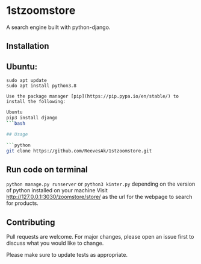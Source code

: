 # 1stzoomstore
A search engine built with python-django.

## Installation
 
## Ubuntu:
```
sudo apt update
sudo apt install python3.8
```

```Install dependencies 
Use the package manager [pip](https://pip.pypa.io/en/stable/) to install the following:
```

```bash
Ubuntu
pip3 install django
```bash

## Usage

```python
git clone https://github.com/ReevesAk/1stzoomstore.git
```

## Run code on terminal
```python manage.py runserver``` or ```python3 kinter.py``` depending on the version of python installed on your machine
Visit http://127.0.0.1:3030/zoomstore/store/ as the url for the webpage to search for products.


## Contributing
Pull requests are welcome. For major changes, please open an issue first to discuss what you would like to change.

Please make sure to update tests as appropriate.
